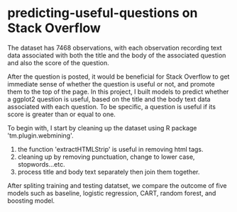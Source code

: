 # predicting-useful-questions on Stack Overflow

 The dataset has 7468 observations, with each observation recording text data associated with both the title and the body 
 of the associated question and also the score of the question. 
 
 After the question is posted, it would be beneficial for Stack Overflow to get immediate sense of whether the question is useful or not, and promote them to the top of the page. In this project, I built models to predict whether a ggplot2 question is useful, based on the title and the body text data associated with each question. To be specific, a question is useful if its score is greater than or equal to one. 
 
 To begin with, I start by cleaning up the dataset using R package 'tm.plugin.webmining'. 
 1. the function 'extractHTMLStrip' is useful in removing html tags.
 2. cleaning up by removing punctuation, change to lower case, stopwords...etc.
 3. process title and body text separately then join them together.
 
After spliting training and testing datatset, we compare the outcome of five models such as baseline, logistic regression, CART, random forest, and boosting model. 
 
